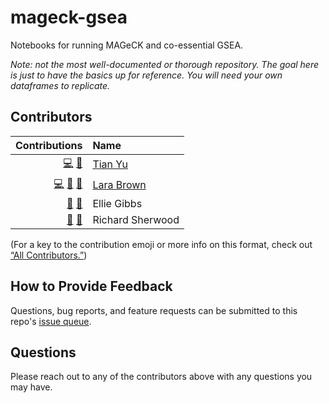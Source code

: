 # mageck-gsea

Notebooks for running MAGeCK and co-essential GSEA.

*Note: not the most well-documented or thorough repository. The goal here is just to have the basics up for reference. You will need your own dataframes to replicate.*

## Contributors

<!-- ALL-CONTRIBUTORS-LIST:START -->
| Contributions | Name |
| ----: | :---- |
| [💻](# "Code") [🤔](# "Ideas and Planning") | [Tian Yu](https://github.com/TYTYBU) |
| [💻](# "Code") [🤔](# "Ideas and Planning") [📖](# "Documentation")| [Lara Brown](https://github.com/larabbrown) |
| [🔣](# "Data") [🤔](# "Ideas and Planning") | Ellie Gibbs |
| [📆](# "Project Management") [🤔](# "Ideas and Planning") | Richard Sherwood |

<!-- ALL-CONTRIBUTORS-LIST:END -->

(For a key to the contribution emoji or more info on this format, check out [“All Contributors.”](https://allcontributors.org/docs/en/emoji-key))

## How to Provide Feedback

Questions, bug reports, and feature requests can be submitted to this repo's [issue queue](https://github.com/TYTYBU/vcfByGene/issues).

## Questions

Please reach out to any of the contributors above with any questions you may have.
